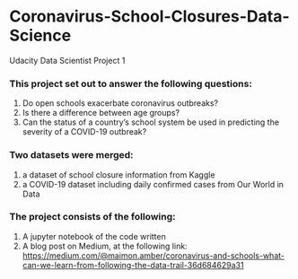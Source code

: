 # Coronavirus-School-Closures-Data-Science
Udacity Data Scientist Project 1

### This project set out to answer the following questions:

1. Do open schools exacerbate coronavirus outbreaks?
2. Is there a difference between age groups?
3. Can the status of a country’s school system be used in predicting the severity of a COVID-19 outbreak?

### Two datasets were merged:
1. a dataset of school closure information from Kaggle
2. a COVID-19 dataset including daily confirmed cases from Our World in Data

### The project consists of the following:
1. A jupyter notebook of the code written
2. A blog post on Medium, at the following link: 
https://medium.com/@maimon.amber/coronavirus-and-schools-what-can-we-learn-from-following-the-data-trail-36d684629a31
